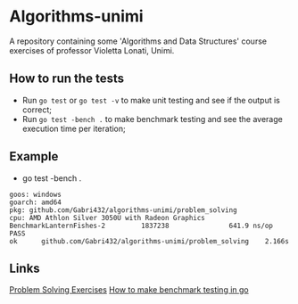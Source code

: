 # Algorithms-unimi
A repository containing some 'Algorithms and Data Structures' course exercises of professor Violetta Lonati, Unimi.

## How to run the tests
- Run `go test` or `go test -v` to make unit testing and see if the output is correct;
- Run `go test -bench .` to make benchmark testing and see the average execution time per iteration;

## Example
- go test -bench .
```
goos: windows
goarch: amd64
pkg: github.com/Gabri432/algorithms-unimi/problem_solving
cpu: AMD Athlon Silver 3050U with Radeon Graphics
BenchmarkLanternFishes-2         1837238               641.9 ns/op
PASS
ok      github.com/Gabri432/algorithms-unimi/problem_solving    2.166s
```

## Links
[Problem Solving Exercises](https://lonati.di.unimi.it/algolab-go/22-23/materiale/settimana01/02-problemSolvingEOsservazioniDichiarative.pdf)
[How to make benchmark testing in go](https://dev.to/mcaci/introduction-to-benchmarks-in-go-3cii)